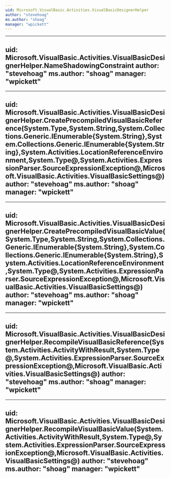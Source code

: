 ```yaml
---
uid: Microsoft.VisualBasic.Activities.VisualBasicDesignerHelper
author: "stevehoag"
ms.author: "shoag"
manager: "wpickett"
---
```


---
uid: Microsoft.VisualBasic.Activities.VisualBasicDesignerHelper.NameShadowingConstraint
author: "stevehoag"
ms.author: "shoag"
manager: "wpickett"
---

---
uid: Microsoft.VisualBasic.Activities.VisualBasicDesignerHelper.CreatePrecompiledVisualBasicReference(System.Type,System.String,System.Collections.Generic.IEnumerable{System.String},System.Collections.Generic.IEnumerable{System.String},System.Activities.LocationReferenceEnvironment,System.Type@,System.Activities.ExpressionParser.SourceExpressionException@,Microsoft.VisualBasic.Activities.VisualBasicSettings@)
author: "stevehoag"
ms.author: "shoag"
manager: "wpickett"
---

---
uid: Microsoft.VisualBasic.Activities.VisualBasicDesignerHelper.CreatePrecompiledVisualBasicValue(System.Type,System.String,System.Collections.Generic.IEnumerable{System.String},System.Collections.Generic.IEnumerable{System.String},System.Activities.LocationReferenceEnvironment,System.Type@,System.Activities.ExpressionParser.SourceExpressionException@,Microsoft.VisualBasic.Activities.VisualBasicSettings@)
author: "stevehoag"
ms.author: "shoag"
manager: "wpickett"
---

---
uid: Microsoft.VisualBasic.Activities.VisualBasicDesignerHelper.RecompileVisualBasicReference(System.Activities.ActivityWithResult,System.Type@,System.Activities.ExpressionParser.SourceExpressionException@,Microsoft.VisualBasic.Activities.VisualBasicSettings@)
author: "stevehoag"
ms.author: "shoag"
manager: "wpickett"
---

---
uid: Microsoft.VisualBasic.Activities.VisualBasicDesignerHelper.RecompileVisualBasicValue(System.Activities.ActivityWithResult,System.Type@,System.Activities.ExpressionParser.SourceExpressionException@,Microsoft.VisualBasic.Activities.VisualBasicSettings@)
author: "stevehoag"
ms.author: "shoag"
manager: "wpickett"
---
